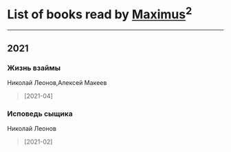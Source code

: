 # List of books read by [Maximus](http://vk.com/id468075371)<sup>2</sup>
---

## 2021

### Жизнь взаймы
Николай Леонов,Алексей Макеев
> [2021-04] 


### Исповедь сыщика
Николай Леонов
> [2021-02] 



